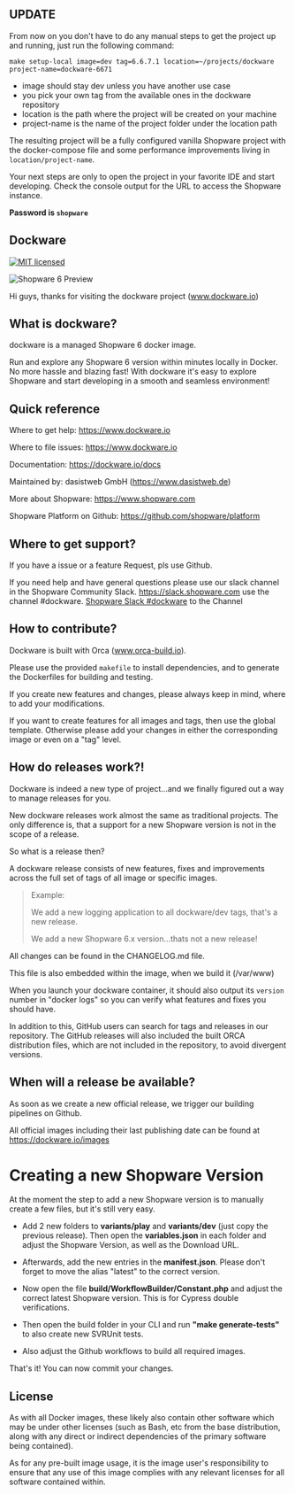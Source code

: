 ## UPDATE
From now on you don't have to do any manual steps to get the project up and running, just run the following command:

`make setup-local image=dev tag=6.6.7.1 location=~/projects/dockware project-name=dockware-6671`

- image should stay dev unless you have another use case
- you pick your own tag from the available ones in the dockware repository
- location is the path where the project will be created on your machine
- project-name is the name of the project folder under the location path

The resulting project will be a fully configured vanilla Shopware project with the docker-compose file and some performance improvements living in `location/project-name`.

Your next steps are only to open the project in your favorite IDE and start developing. Check the console output for the URL to access the Shopware instance. 

**Password is `shopware`**

## Dockware

[![MIT licensed](https://img.shields.io/github/license/dockware/dockware.svg?style=flat-square)](https://github.com/dockware/dockware/blob/master/LICENSE)

![Shopware 6 Preview](./header.jpg)

Hi guys,
thanks for visiting the dockware project (www.dockware.io)

## What is dockware?

dockware is a managed Shopware 6 docker image.

Run and explore any Shopware 6 version within minutes locally in Docker.
No more hassle and blazing fast!
With dockware it's easy to explore Shopware and start developing in a smooth and seamless environment!

## Quick reference

Where to get help: https://www.dockware.io

Where to file issues: https://www.dockware.io

Documentation: https://dockware.io/docs

Maintained by: dasistweb GmbH (https://www.dasistweb.de)

More about Shopware: https://www.shopware.com

Shopware Platform on Github: https://github.com/shopware/platform

## Where to get support?

If you have a issue or a feature Request, pls use Github.

If you need help and have general questions please use our slack channel in the Shopware Community Slack.
https://slack.shopware.com use the channel #dockware.
[Shopware Slack #dockware](https://slack.shopware.com/client/T011TTK0DMK/C014X8HE8U8) to the Channel

## How to contribute?

Dockware is built with Orca (www.orca-build.io).

Please use the provided `makefile` to install dependencies, and to generate
the Dockerfiles for building and testing.

If you create new features and changes, please always keep in mind, where to add
your modifications.

If you want to create features for all images and tags, then use the global template.
Otherwise please add your changes in either the corresponding image or even on a "tag" level.

## How do releases work?!

Dockware is indeed a new type of project...and we finally figured out a way to manage releases for you.

New dockware releases work almost the same as traditional projects.
The only difference is, that a support for a new Shopware version is not in the scope of a release.

So what is a release then?

A dockware release consists of new features, fixes and improvements across the full set of
tags of all image or specific images.

> Example:
>
> We add a new logging application to all dockware/dev tags, that's a new release.
>
> We add a new Shopware 6.x version...thats not a new release!


All changes can be found in the CHANGELOG.md file.

This file is also embedded within the image, when we build it (/var/www)

When you launch your dockware container, it should also output its `version` number in "docker logs"
so you can verify what features and fixes you should have.

In addition to this, GitHub users can search for tags and releases in our repository.
The GitHub releases will also included the built ORCA distribution files, which are
not included in the repository, to avoid divergent versions.

## When will a release be available?

As soon as we create a new official release, we trigger our building pipelines on Github.

All official images including their last publishing date can be found at https://dockware.io/images

# Creating a new Shopware Version

At the moment the step to add a new Shopware version is to manually create a few files, but it's still very easy.

* Add 2 new folders to **variants/play** and **variants/dev** (just copy the previous release).
  Then open the **variables.json** in each folder and adjust the Shopware Version, as well as the Download URL.

* Afterwards, add the new entries in the **manifest.json**. Please don't forget to move the alias "latest" to the correct version.

* Now open the file **build/WorkflowBuilder/Constant.php** and adjust the correct latest Shopware version.
  This is for Cypress double verifications.

* Then open the build folder in your CLI and run **"make generate-tests"** to also create new SVRUnit tests.

* Also adjust the Github workflows to build all required images.

That's it!
You can now commit your changes.

## License

As with all Docker images, these likely also contain other software which may be under other licenses (such as Bash, etc from the base distribution, along with any direct or indirect dependencies of the primary software being contained).

As for any pre-built image usage, it is the image user's responsibility to ensure that any use of this image complies with any relevant licenses for all software contained within.